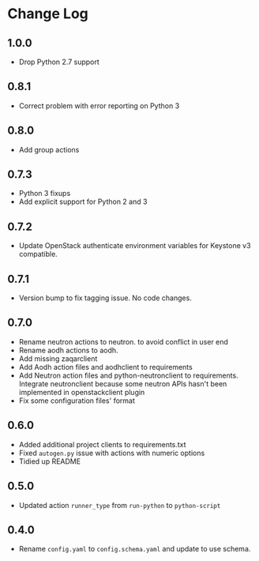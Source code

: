 # Change Log

## 1.0.0

* Drop Python 2.7 support

## 0.8.1

- Correct problem with error reporting on Python 3

## 0.8.0

- Add group actions

## 0.7.3

- Python 3 fixups
- Add explicit support for Python 2 and 3

## 0.7.2

- Update OpenStack authenticate environment variables for Keystone v3
  compatible.

## 0.7.1

- Version bump to fix tagging issue. No code changes.

## 0.7.0

- Rename neutron actions to neutron.<name> to avoid conflict in user end
- Rename aodh actions to aodh.<name>
- Add missing zaqarclient
- Add Aodh action files and aodhclient to requirements
- Add Neutron action files and python-neutronclient to requirements.
  Integrate neutronclient because some neutron APIs hasn't been implemented
  in openstackclient plugin
- Fix some configuration files' format

## 0.6.0

- Added additional project clients to requirements.txt
- Fixed `autogen.py` issue with actions with numeric options
- Tidied up README

## 0.5.0

- Updated action `runner_type` from `run-python` to `python-script`

## 0.4.0

- Rename `config.yaml` to `config.schema.yaml` and update to use schema.
